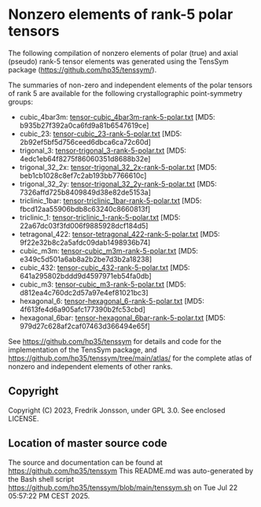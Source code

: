# Nonzero elements of rank-5 polar tensors

The following compilation of nonzero elements of polar (true) and axial (pseudo) rank-5 tensor elements was  generated using the TensSym package (https://github.com/hp35/tenssym/).

The summaries of non-zero and independent elements of the polar tensors of rank 5 are available for the following crystallographic point-symmetry groups:
- cubic_4bar3m: [tensor-cubic_4bar3m-rank-5-polar.txt](tensor-cubic_4bar3m-rank-5-polar.txt) [MD5: b935b27f392a0ca6fd9a81b6547619ce]
- cubic_23: [tensor-cubic_23-rank-5-polar.txt](tensor-cubic_23-rank-5-polar.txt) [MD5: 2b92ef5bf5d756ceed6dbca6ca72c60d]
- trigonal_3: [tensor-trigonal_3-rank-5-polar.txt](tensor-trigonal_3-rank-5-polar.txt) [MD5: 4edc1eb64f8275f86060351d8688b32e]
- trigonal_32_2x: [tensor-trigonal_32_2x-rank-5-polar.txt](tensor-trigonal_32_2x-rank-5-polar.txt) [MD5: beb1cb1028c8ef7c2ab193bb7766610c]
- trigonal_32_2y: [tensor-trigonal_32_2y-rank-5-polar.txt](tensor-trigonal_32_2y-rank-5-polar.txt) [MD5: 7326affd725b8409849d38e82de5153a]
- triclinic_1bar: [tensor-triclinic_1bar-rank-5-polar.txt](tensor-triclinic_1bar-rank-5-polar.txt) [MD5: fbcd12aa55906bdb8c63240c8660813f]
- triclinic_1: [tensor-triclinic_1-rank-5-polar.txt](tensor-triclinic_1-rank-5-polar.txt) [MD5: 22a67dc03f3fd006f9885928dcf184d5]
- tetragonal_422: [tensor-tetragonal_422-rank-5-polar.txt](tensor-tetragonal_422-rank-5-polar.txt) [MD5: 9f22e32b8c2a5afdc09dab1498936b74]
- cubic_m3m: [tensor-cubic_m3m-rank-5-polar.txt](tensor-cubic_m3m-rank-5-polar.txt) [MD5: e349c5d501a6ab8a2b2be7d3b2a18238]
- cubic_432: [tensor-cubic_432-rank-5-polar.txt](tensor-cubic_432-rank-5-polar.txt) [MD5: 641a295802bddd9d4597971eb54fa0db]
- cubic_m3: [tensor-cubic_m3-rank-5-polar.txt](tensor-cubic_m3-rank-5-polar.txt) [MD5: d812ea4c760dc2d57a97e4ef81021bc3]
- hexagonal_6: [tensor-hexagonal_6-rank-5-polar.txt](tensor-hexagonal_6-rank-5-polar.txt) [MD5: 4f613fe4d6a905afc177390b2fc53cbd]
- hexagonal_6bar: [tensor-hexagonal_6bar-rank-5-polar.txt](tensor-hexagonal_6bar-rank-5-polar.txt) [MD5: 979d27c628af2caf07463d366494e65f]

See https://github.com/hp35/tenssym for details and code for the implementation of the TensSym package, and https://github.com/hp35/tenssym/tree/main/atlas/ for the complete atlas of nonzero and independent elements of other ranks.

## Copyright
Copyright (C) 2023, Fredrik Jonsson, under GPL 3.0. See enclosed LICENSE.

## Location of master source code
The source and documentation can be found at https://github.com/hp35/tenssym 
This README.md was auto-generated by the Bash shell script https://github.com/hp35/tenssym/blob/main/tenssym.sh on Tue Jul 22 05:57:22 PM CEST 2025.
